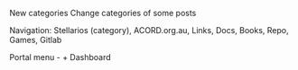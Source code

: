 New categories
Change categories of some posts

Navigation: Stellarios (category), ACORD.org.au, Links, Docs, Books, Repo, Games, Gitlab 

Portal menu - + Dashboard
